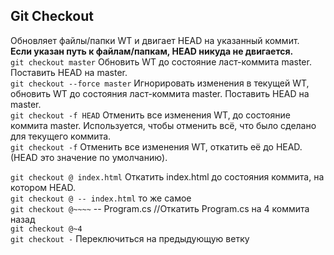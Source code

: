 ## Git Checkout
Обновляет файлы/папки WT и двигает HEAD на указанный коммит.  
**Если указан путь к файлам/папкам, HEAD никуда не двигается.**  
`git checkout master` Обновить WT до состояние ласт-коммита master. Поставить HEAD на master.  
`git checkout --force master` Игнорировать изменения в текущей WT, обновить WT до состояния ласт-коммита master. Поставить HEAD на master.  
`git checkout -f HEAD` Отменить все изменения WT, до состояние коммита master.  Используется, чтобы отменить всё, что было сделано для текущего коммита.    
`git checkout -f` Отменить все изменения WT, откатить её до HEAD.(HEAD это значение по умолчанию).

`git checkout @ index.html` Откатить index.html до состояния коммита, на котором HEAD.  
`git checkout @ -- index.html` то же самое  
`git checkout @~~~~` -- Program.cs //Откатить Program.cs на 4 коммита назад  
`git checkout @~4`  
`git checkout -` Переключиться на предыдующую ветку  